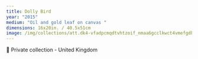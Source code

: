 ```yaml
---
title: Dolly Bird
year: "2015"
medium: "Oil and gold leaf on canvas "
dimensions: 16x20in. / 40.5x51cm
image: /img/collections/att.dk4-vfadpcmqdtvhtzoif_nmaa6gcclkwct4vmefgdk-compressed.jpeg
---
```

🔴 Private collection - United Kingdom 
